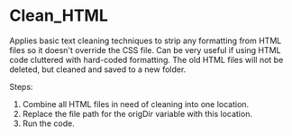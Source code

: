 # Clean_HTML

Applies basic text cleaning techniques to strip any formatting from HTML files so it doesn't override the CSS file. Can be very useful if using HTML code cluttered with hard-coded formatting. The old HTML files will not be deleted, but cleaned and saved to a new folder.

Steps: 
1. Combine all HTML files in need of cleaning into one location.
2. Replace the file path for the origDir variable with this location.
3. Run the code.
